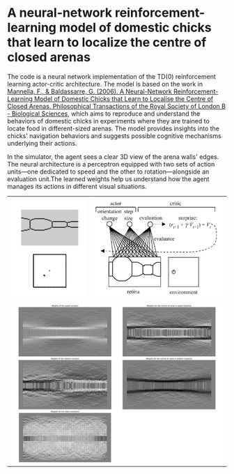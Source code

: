 # A neural-network reinforcement-learning model of domestic chicks that learn to localize the centre of closed arenas

The code is a neural network implementation of the TD(0) reinforcement learning actor-critic architecture. The model is based on the work in [Mannella, F., & Baldassarre, G. (2006). A Neural-Network Reinforcement-Learning Model of Domestic Chicks that Learn to Localise the Centre of Closed Arenas. Philosophical Transactions of the Royal Society of London B - Biological Sciences](https://royalsocietypublishing.org/doi/10.1098/rstb.2006.1966), which aims to reproduce and understand the behaviors of domestic chicks in experiments where they are trained to locate food in different-sized arenas. The model provides insights into the chicks' navigation behaviors and suggests possible cognitive mechanisms underlying their actions. 

In the simulator, the agent sees a clear 3D view of the arena walls' edges. The neural architecture is a perceptron equipped with two sets of action units—one dedicated to speed and the other to rotation—alongside an evaluation unit.The learned weights help us understand how the agent manages its actions in different visual situations.

<table>
<tbody>
  <tr>
    <td><img  src="docs/demo.gif" width="300">
    <td><img src="docs/model.png" width="510">
  </tr>
  <tr>
    <td  colspan="2"><img width="840" src="docs/analysis.png"> </td>
  </tr>
</tbody>

